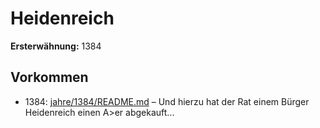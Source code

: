 # Heidenreich

**Ersterwähnung:** 1384

## Vorkommen
- 1384: [jahre/1384/README.md](../jahre/1384/README.md) – Und hierzu hat der Rat einem Bürger
Heidenreich einen A>er abgekauft...
